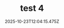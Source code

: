 ---
image: /static/img/portrait/test/test-4.png
title: test 4
category: Portrait
album: test
date: 2025-10-23T12:04:15.475Z
---